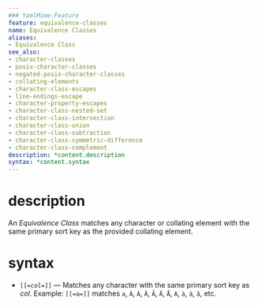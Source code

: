 ```yaml
---
### YamlMime:Feature
feature: equivalence-classes
name: Equivalence Classes
aliases:
- Equivalence Class
see_also:
- character-classes
- posix-character-classes
- negated-posix-character-classes
- collating-elements
- character-class-escapes
- line-endings-escape
- character-property-escapes
- character-class-nested-set
- character-class-intersection
- character-class-union
- character-class-subtraction
- character-class-symmetric-difference
- character-class-complement
description: *content.description
syntax: *content.syntax
---
```

# description
An <dfn>Equivalence Class</dfn> matches any character or collating element with the same primary sort key as the provided collating element.

# syntax
- <code>[[=<em>col</em>=]]</code> &mdash; Matches any character with the same primary sort key as *col*. Example: `[[=a=]]` matches `a`, `À`, `Á`, `Â`, `Ã`, `Ä`, `Å`, `A`, `à`, `á`, `â`, etc.